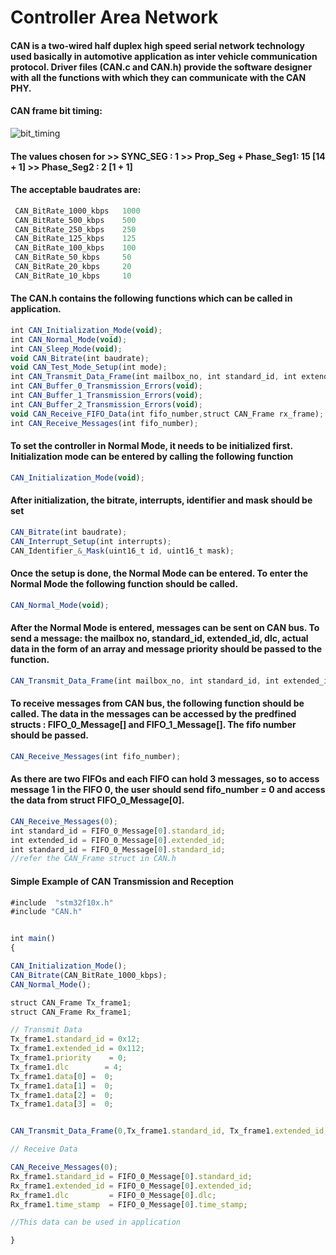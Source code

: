 <h1> Controller Area Network </h1>

<h4> CAN is a two-wired half duplex high speed serial network technology used basically in automotive application as inter vehicle   communication protocol. Driver files (CAN.c and CAN.h) provide the software designer with all the functions with which they can communicate with the CAN PHY.</h4>

<h4> CAN frame bit timing: </h4>

![bit_timing](https://user-images.githubusercontent.com/38166489/76237857-efe8ae80-6254-11ea-9bbe-113bb305bdb4.png)

<h4> 
 The values chosen for 
      >> SYNC_SEG : 1 
      >> Prop_Seg + Phase_Seg1: 15 [14 + 1]
      >> Phase_Seg2 : 2 [1 + 1]
</h4>

<h4> The acceptable baudrates are: </h4>

```javascript
 CAN_BitRate_1000_kbps   1000
 CAN_BitRate_500_kbps    500
 CAN_BitRate_250_kbps    250
 CAN_BitRate_125_kbps    125
 CAN_BitRate_100_kbps    100
 CAN_BitRate_50_kbps     50
 CAN_BitRate_20_kbps     20
 CAN_BitRate_10_kbps     10
````

<h4> The CAN.h contains the following functions which can be called in application. </h4>

``` javascript   
int CAN_Initialization_Mode(void);
int CAN_Normal_Mode(void);
int CAN_Sleep_Mode(void);
void CAN_Bitrate(int baudrate);
void CAN_Test_Mode_Setup(int mode);
int CAN_Transmit_Data_Frame(int mailbox_no, int standard_id, int extended_id, int dlc, int data[], int priority);
int CAN_Buffer_0_Transmission_Errors(void);
int CAN_Buffer_1_Transmission_Errors(void);
int CAN_Buffer_2_Transmission_Errors(void);
void CAN_Receive_FIFO_Data(int fifo_number,struct CAN_Frame rx_frame);
int CAN_Receive_Messages(int fifo_number);
```
  
<h4> To set the controller in Normal Mode, it needs to be initialized first. Initialization mode can be entered by calling the following function </h4>

``` javascript
CAN_Initialization_Mode(void);
```

<h4> After initialization, the bitrate, interrupts, identifier and mask should be set </h4>

``` javascript
CAN_Bitrate(int baudrate);
CAN_Interrupt_Setup(int interrupts);
CAN_Identifier_&_Mask(uint16_t id, uint16_t mask);
```

<h4> Once the setup is done, the Normal Mode can be entered. To enter the Normal Mode the following function should be called. </h4>

``` javascript
CAN_Normal_Mode(void);
```

<h4> After the Normal Mode is entered, messages can be sent on CAN bus. To send a message: the mailbox no, standard_id, extended_id, dlc, actual data in the form of an array and message priority should be passed to the function. </h4>

``` javascript
CAN_Transmit_Data_Frame(int mailbox_no, int standard_id, int extended_id, int dlc, int data[], int priority)
```

<h4> To receive messages from CAN bus, the following function should be called. The data in the messages can be accessed by the predfined structs : FIFO_0_Message[] and FIFO_1_Message[]. The fifo number should be passed. </h4>
  
``` javascript
CAN_Receive_Messages(int fifo_number);
```

<h4>As there are two FIFOs and each FIFO can hold 3 messages, so to access message 1 in the FIFO 0, the user should send fifo_number = 0 and access the data from struct FIFO_0_Message[0]. </h4>

 ``` javascript
 CAN_Receive_Messages(0);
 int standard_id = FIFO_0_Message[0].standard_id;
 int extended_id = FIFO_0_Message[0].extended_id;
 int standard_id = FIFO_0_Message[0].standard_id;
 //refer the CAN_Frame struct in CAN.h
 ```

<h4> Simple Example of CAN Transmission and Reception </h4>

 ``` javascript
 #include  "stm32f10x.h"
#include "CAN.h"


int main()
{

CAN_Initialization_Mode();
CAN_Bitrate(CAN_BitRate_1000_kbps);
CAN_Normal_Mode();

struct CAN_Frame Tx_frame1;
struct CAN_Frame Rx_frame1;

// Transmit Data
Tx_frame1.standard_id = 0x12;
Tx_frame1.extended_id = 0x112;
Tx_frame1.priority    = 0;
Tx_frame1.dlc        = 4;
Tx_frame1.data[0] =  0;
Tx_frame1.data[1] =  0;
Tx_frame1.data[2] =  0;
Tx_frame1.data[3] =  0;


CAN_Transmit_Data_Frame(0,Tx_frame1.standard_id, Tx_frame1.extended_id, Tx_frame1.dlc, Tx_frame1.data );

// Receive Data

CAN_Receive_Messages(0);
Rx_frame1.standard_id = FIFO_0_Message[0].standard_id;
Rx_frame1.extended_id = FIFO_0_Message[0].extended_id;
Rx_frame1.dlc         = FIFO_0_Message[0].dlc;
Rx_frame1.time_stamp  = FIFO_0_Message[0].time_stamp;

//This data can be used in application

}

 ```
